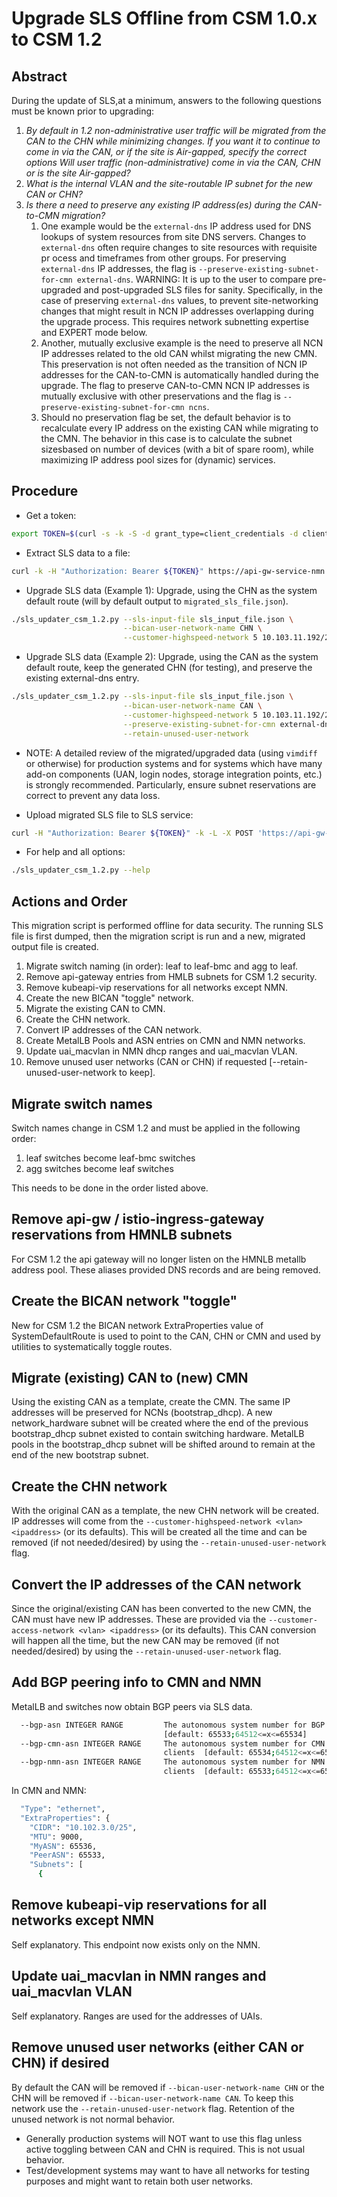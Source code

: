 # Upgrade SLS Offline from CSM 1.0.x to CSM 1.2

## Abstract

During the update of SLS,at a minimum, answers to the following questions must be known prior to upgrading:
1. _By default in 1.2 non-administrative user traffic will be migrated from the CAN to the CHN while minimizing changes. If you want it to continue to come in via the CAN, or if the site is Air-gapped, specify the correct options Will user traffic (non-administrative) come in via the CAN, CHN or is the site Air-gapped?_
2. _What is the internal VLAN and the site-routable IP subnet for the new CAN or CHN?_
3. _Is there a need to preserve any existing IP address(es) during the CAN-to-CMN migration?_
   1. One example would be the `external-dns` IP address used for DNS lookups of system resources from site DNS servers. Changes to `external-dns` often require changes to site resources with requisite pr ocess and timeframes from other groups. For preserving `external-dns` IP addresses, the flag is `--preserve-existing-subnet-for-cmn external-dns`. WARNING: It is up to the user to compare pre-upgraded and post-upgraded SLS files for sanity. Specifically, in the case of preserving `external-dns` values, to prevent site-networking changes that might result in NCN IP addresses overlapping during the upgrade process. This requires network subnetting expertise and EXPERT mode below.
   2. Another, mutually exclusive example is the need to preserve all NCN IP addresses related to the old CAN whilst migrating the new CMN. This preservation is not often needed as the transition of NCN IP addresses for the CAN-to-CMN is automatically handled during the upgrade. The flag to preserve CAN-to-CMN NCN IP addresses is mutually exclusive with other preservations and the flag is `--preserve-existing-subnet-for-cmn ncns`.
   3. Should no preservation flag be set, the default behavior is to recalculate every IP address on the existing CAN while migrating to the CMN. The behavior in this case is to calculate the subnet sizesbased on number of devices (with a bit of spare room), while maximizing IP address pool sizes for (dynamic) services.


## Procedure

* Get a token:

```bash
export TOKEN=$(curl -s -k -S -d grant_type=client_credentials -d client_id=admin-client -d client_secret=`kubectl get secrets admin-client-auth -o jsonpath='{.data.client-secret}' | base64 -d` https://api-gw-service-nmn.local/keycloak/realms/shasta/protocol/openid-connect/token | jq -r '.access_token')
```

* Extract SLS data to a file:

```bash
curl -k -H "Authorization: Bearer ${TOKEN}" https://api-gw-service-nmn.local/apis/sls/v1/dumpstate | jq -S . > sls_input_file.json
```

* Upgrade SLS data (Example 1): Upgrade, using the CHN as the system default route (will by default output to `migrated_sls_file.json`).

```bash
./sls_updater_csm_1.2.py --sls-input-file sls_input_file.json \
                         --bican-user-network-name CHN \
                         --customer-highspeed-network 5 10.103.11.192/26
```

* Upgrade SLS data (Example 2): Upgrade, using the CAN as the system default route, keep the generated CHN (for testing), and preserve the existing external-dns entry.

```bash
./sls_updater_csm_1.2.py --sls-input-file sls_input_file.json \
                         --bican-user-network-name CAN \
                         --customer-highspeed-network 5 10.103.11.192/26 \
                         --preserve-existing-subnet-for-cmn external-dns \
                         --retain-unused-user-network
```

* NOTE: A detailed review of the migrated/upgraded data (using `vimdiff` or otherwise) for production systems and for systems which have many add-on components (UAN, login nodes, storage integration points, etc.) is strongly recommended. Particularly, ensure subnet reservations are correct to prevent any data loss.

* Upload migrated SLS file to SLS service:

```bash
curl -H "Authorization: Bearer ${TOKEN}" -k -L -X POST 'https://api-gw-service-nmn.local/apis/sls/v1/loadstate' -F 'sls_dump=@migrated_sls_file.json'
```

* For help and all options:

```bash
./sls_updater_csm_1.2.py --help
```

## Actions and Order

This migration script is performed offline for data security. The running SLS file is first dumped, then the migration script is run and a new, migrated output file is created.

  1. Migrate switch naming (in order):  leaf to leaf-bmc and agg to leaf.
  2. Remove api-gateway entries from HMLB subnets for CSM 1.2 security.
  3. Remove kubeapi-vip reservations for all networks except NMN.
  4. Create the new BICAN "toggle" network.
  5. Migrate the existing CAN to CMN.
  6. Create the CHN network.
  7. Convert IP addresses of the CAN network.
  8. Create MetalLB Pools and ASN entries on CMN and NMN networks.
  9. Update uai_macvlan in NMN dhcp ranges and uai_macvlan VLAN.
  10. Remove unused user networks (CAN or CHN) if requested [--retain-unused-user-network to keep].

## Migrate switch names

Switch names change in CSM 1.2 and must be applied in the following order:

1. leaf switches become leaf-bmc switches
2. agg switches become leaf switches

This needs to be done in the order listed above.

## Remove api-gw / istio-ingress-gateway reservations from HMNLB subnets

For CSM 1.2 the api gateway will no longer listen on the HMNLB metallb address pool.
These aliases provided DNS records and are being removed.

## Create the BICAN network "toggle"

New for CSM 1.2 the BICAN network ExtraProperties value of SystemDefaultRoute is used to point to the CAN, CHN or CMN and used by utilities to systematically toggle routes.

## Migrate (existing) CAN to (new) CMN

Using the existing CAN as a template, create the CMN.  The same IP addresses will be preserved for
NCNs (bootstrap_dhcp).  A new network_hardware subnet will be created where the end of the previous bootstrap_dhcp subnet existed to contain switching hardware. MetalLB pools in the bootstrap_dhcp subnet will be shifted around to remain at the end of the new bootstrap subnet.

## Create the CHN network

With the original CAN as a template, the new CHN network will be created. IP addresses will come from the `--customer-highspeed-network <vlan> <ipaddress>` (or its defaults). This will be created all the time and can be removed (if not needed/desired) by using the `--retain-unused-user-network` flag.

## Convert the IP addresses of the CAN network

Since the original/existing CAN has been converted to the new CMN, the CAN must have new IP addresses. These are provided via the `--customer-access-network <vlan> <ipaddress>` (or its defaults).  This CAN conversion will happen all the time, but the new CAN may be removed (if not needed/desired) by using the `--retain-unused-user-network` flag.

## Add BGP peering info to CMN and NMN

MetalLB and switches now obtain BGP peers via SLS data.

```bash
  --bgp-asn INTEGER RANGE         The autonomous system number for BGP router
                                  [default: 65533;64512<=x<=65534]
  --bgp-cmn-asn INTEGER RANGE     The autonomous system number for CMN BGP
                                  clients  [default: 65534;64512<=x<=65534]
  --bgp-nmn-asn INTEGER RANGE     The autonomous system number for NMN BGP
                                  clients  [default: 65533;64512<=x<=65534]
```

In CMN and NMN:

```bash
  "Type": "ethernet",
  "ExtraProperties": {
    "CIDR": "10.102.3.0/25",
    "MTU": 9000,
    "MyASN": 65536,
    "PeerASN": 65533,
    "Subnets": [
      {
```

## Remove kubeapi-vip reservations for all networks except NMN

Self explanatory. This endpoint now exists only on the NMN.

## Update uai_macvlan in NMN ranges and uai_macvlan VLAN

Self explanatory. Ranges are used for the addresses of UAIs.

## Remove unused user networks (either CAN or CHN) if desired

By default the CAN will be removed if `--bican-user-network-name CHN` or the CHN will be removed if `--bican-user-network-name CAN`.  To keep this network use the `--retain-unused-user-network` flag. Retention of the unused network is not normal behavior.

* Generally production systems will NOT want to use this flag unless active toggling between CAN and CHN is required. This is not usual behavior.
* Test/development systems may want to have all networks for testing purposes and might want to retain both user networks.
